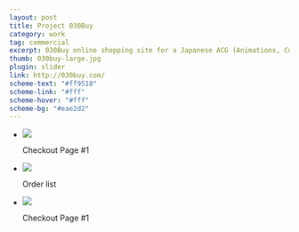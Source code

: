 ```yaml
---
layout: post
title: Project 030Buy
category: work
tag: commercial
excerpt: 030Buy online shopping site for a Japanese ACG (Animations, Comics and Games) community
thumb: 030buy-large.jpg
plugin: slider
link: http://030buy.com/
scheme-text: "#ff9518"
scheme-link: "#fff"
scheme-hover: "#fff"
scheme-bg: "#eae2d2"
---
```


<div class="txt">
  <div class="flexslider">
    <ul class="slides">
      <li>
        <p class=browser><img src="{{ site.file }}/030buy-01.png"></p>
        <p class="flex-caption">Checkout Page #1</p>
      </li>
      <li>
        <p class=browser><img src="{{ site.file }}/030buy-04.png"></p>
        <p class="flex-caption">Order list</p>
      </li>
      <li>
        <p class=browser><img src="{{ site.file }}/030buy-02.png"></p>
        <p class="flex-caption">Checkout Page #1</p>
      </li>
    </ul>
  </div><!-- .flexslider -->
</div>
